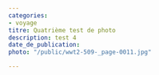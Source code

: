 ```yaml
---
categories:
- voyage
titre: Quatrième test de photo
description: test 4
date_de_publication: 
photo: "/public/wwt2-509-_page-0011.jpg"

---
```

